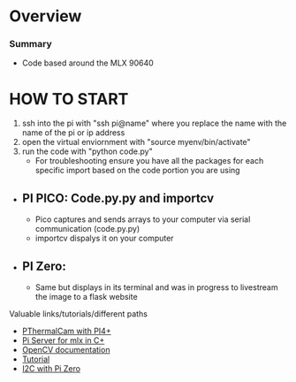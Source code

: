 # Overview
### Summary
- Code based around the MLX 90640

# HOW TO START
1. ssh into the pi with "ssh pi@name" where you replace the name with the name of the pi or ip address
2. open the virtual enviornment with "source myenv/bin/activate"
3. run the code with "python code.py"
     - For troubleshooting ensure you have all the packages for each specific import based on the code portion you are using

  - PI PICO: Code.py.py and importcv
    ---
    - Pico captures and sends arrays to your computer via serial communication (code.py.py)
    - importcv dispalys it on your computer
  - PI Zero:
      ---
    - Same but displays in its terminal and was in progress to livestream the image to a flask website 




Valuable links/tutorials/different paths
- [PThermalCam with PI4+](https://pypi.org/project/pithermalcam/)
- [Pi Server for mlx in C+](https://github.com/Samox1/ESP_Thermal_Camera_WebServer)
- [OpenCV documentation](https://docs.opencv.org/)
- [Tutorial](https://makersportal.com/blog/2020/6/8/high-resolution-thermal-camera-with-raspberry-pi-and-mlx90640)
- [I2C with Pi Zero](https://maxbotix.com/blogs/blog/setup-raspberry-pi-zero-for-i2c-sensor?srsltid=AfmBOoqUTfzDqjKhgLzmXYsK0Dl4vK7O5eg-BZ37kyQU6nLxgZZl5ZEw)

